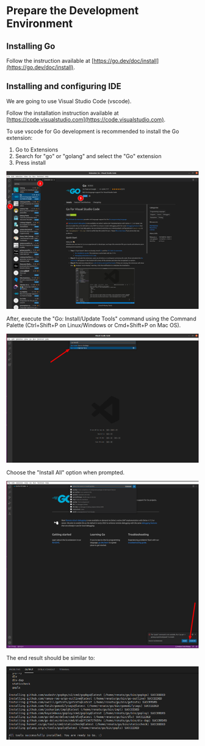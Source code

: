
# Prepare the Development Environment

## Installing Go

Follow the instruction available at [https://go.dev/doc/install](https://go.dev/doc/install).

## Installing and configuring IDE

We are going to use Visual Studio Code (vscode).

Follow the installation instruction available at [https://code.visualstudio.com](https://code.visualstudio.com).

To use vscode for Go development is recommended to install the Go extension:
1. Go to Extensions
2. Search for "go" or "golang" and select the "Go" extension
3. Press install

![Installing the Go extension for Visual Studio Code](/assets/prepare-dev-env-1.png)

After, execute the "Go: Install/Update Tools" command using the Command Palette
(Ctrl+Shift+P on Linux/Windows or Cmd+Shift+P on Mac OS).

![Install Go tools](/assets/prepare-dev-env-2.png)

Choose the "Install All" option when prompted.

![Install Go tools prompt](/assets/prepare-dev-env-3.png)

The end result should be similar to:

![Install Go tools result](/assets/prepare-dev-env-4.png)